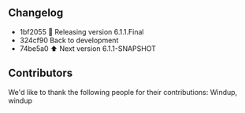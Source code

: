 ## Changelog

- 1bf2055 🏁 Releasing version 6.1.1.Final
- 324cf90 Back to development
- 74be5a0 ⬆️  Next version 6.1.1-SNAPSHOT


## Contributors
We'd like to thank the following people for their contributions:
Windup, windup